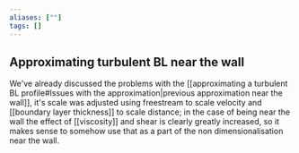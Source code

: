 ```yaml
---
aliases: [""]
tags: []
---
```


## Approximating turbulent BL near the wall

We've already discussed the problems with the [[approximating a turbulent BL profile#Issues with the approximation|previous approximation near the wall]], it's scale was adjusted using freestream to scale velocity and [[boundary layer thickness]] to scale distance; in the case of being near the wall the effect of [[viscosity]] and shear is clearly greatly increased, so it makes sense to somehow use that as a part of the non dimensionalisation near the wall.
